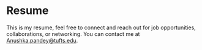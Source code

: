 # Resume
This is my resume, feel free to connect and reach out for job opportunities, collaborations, or networking. You can contact me at Anushka.pandey@tufts.edu.
